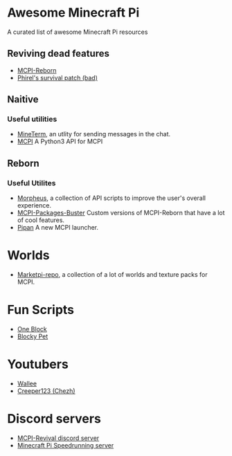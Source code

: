 # Awesome Minecraft Pi
A curated list of awesome Minecraft Pi resources

## Reviving dead features
- [MCPI-Reborn](https://github.com/mcpi-revival)
- [Phirel's survival patch (bad)](https://www.minecraftforum.net/forums/minecraft-editions/minecraft-pi-edition/1960005-survival-mode-patch)

## Naitive

### Useful utilities
- [MineTerm](https://github.com/leha-code/mcpi-MineTerm), an utlity for sending messages in the chat.
- [MCPI](https://github.com/martinohanlon/mcpi) A Python3 API for MCPI

## Reborn

### Useful Utilites
- [Morpheus](https://github.com/bigjango13/Morpheus-2), a collection of API scripts to improve the user's overall experience.
- [MCPI-Packages-Buster](https://github.com/mobilegmYT/mcpi-packages-buster) Custom versions of MCPI-Reborn that have a lot of cool features.
- [Pipan](https://github.com/RandomSoup/pipan) A new MCPI launcher.

# Worlds
- [Marketpi-repo](https://github.com/mcpiscript/marketpi-repo), a collection of a lot of worlds and texture packs for MCPI.

# Fun Scripts
- [One Block](https://github.com/PythonScratcher/oneblock)
- [Blocky Pet](https://github.com/eagleEggs/blockyPet)


# Youtubers
- [Wallee](https://www.youtube.com/channel/UCzAOB6RwvO5PWjLsuFNJ4MQ)
- [Creeper123 (Chezh)](https://m.youtube.com/channel/UC3qbl57lJ-hNGpHGMBFCmaA?feature=emb_ch_name_ex)


# Discord servers
- [MCPI-Revival discord server](https://dsc.gg/mcpi-revival)
- [Minecraft Pi Speedrunning server](https://discord.gg/rHSmNAGXBP)
